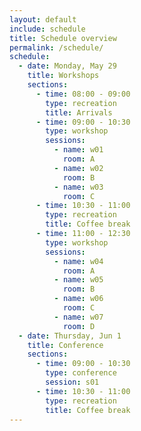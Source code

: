 ```yaml
---
layout: default
include: schedule
title: Schedule overview
permalink: /schedule/
schedule:
  - date: Monday, May 29
    title: Workshops
    sections:
      - time: 08:00 - 09:00
        type: recreation
        title: Arrivals
      - time: 09:00 - 10:30
        type: workshop
        sessions:
          - name: w01
            room: A
          - name: w02
            room: B
          - name: w03
            room: C
      - time: 10:30 - 11:00
        type: recreation
        title: Coffee break
      - time: 11:00 - 12:30
        type: workshop
        sessions:
          - name: w04
            room: A
          - name: w05
            room: B
          - name: w06
            room: C
          - name: w07
            room: D
  - date: Thursday, Jun 1
    title: Conference
    sections:
      - time: 09:00 - 10:30
        type: conference
        session: s01
      - time: 10:30 - 11:00
        type: recreation
        title: Coffee break
---
```

